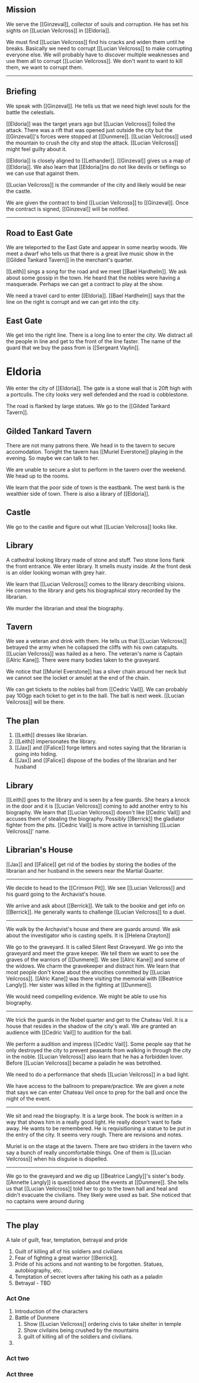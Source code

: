 ## Mission

We serve the  [[Ginzeval]], collector of souls and corruption. He has set his sights on [[Lucian Veilcross]] in [[Eldoria]].

We must find [[Lucian Veilcross]] find his cracks and widen them until he breaks. Basically we need to corrupt [[Lucian Veilcross]] to make corrupting everyone else.
We will probably have to discover multiple weaknesses and use them all to corrupt [[Lucian Veilcross]]. We don't want to want to kill them, we want to corrupt them.

---
## Briefing
We speak with [[Ginzeval]]. He tells us that we need high level souls for the battle the celestials.

[[Eldoria]] was the target years ago but [[Lucian Veilcross]] foiled the attack. There was a rift that was opened just outside the city but the [[Ginzeval]]'s forces were stopped at [[Dunmere]]. [[Lucian Veilcross]] used the mountain to crush the city and stop the attack. [[Lucian Veilcross]] might feel guilty about it.

[[Eldoria]] is closely aligned to [[Lethander]]. [[Ginzeval]] gives us a map of [[Eldoria]]. We also learn that [[Eldoria]]ns do not like devils or tieflings so we can use that against them.

[[Lucian Veilcross]] is the commander of the city and likely would be near the castle.

We are given the contract to bind [[Lucian Veilcross]] to [[Ginzeval]]. Once the contract is signed, [[Ginzeval]] will be notified.

---
## Road to East Gate

We are teleported to the East Gate and appear in some nearby woods. We meet a dwarf who tells us that there is a great live music show in the [[Gilded Tankard Tavern]] in the merchant's quarter.

[[Leith]] sings a song for the road and we meet [[Bael Hardhelm]]. We ask about some gossip in the town. He heard that the nobles were having a masquerade. Perhaps we can get a contract to play at the show.

We need a travel card to enter [[Eldoria]]. [[Bael Hardhelm]] says that the line on the right is corrupt and we can get into the city.

## East Gate

We get into the right line. There is a long line to enter the city. We distract all the people in line and get to the front of the line faster. The name of the guard that we buy the pass from is [[Sergeant Vaylin]].

# Eldoria

We enter the city of [[Eldoria]]. The gate is a stone wall that is 20ft high with a portculis. The city looks very well defended and the road is cobblestone.

The road is flanked by large statues. We go to the [[Gilded Tankard Tavern]].

## Gilded Tankard Tavern

There are not many patrons there. We head in to the tavern to secure accomodation. Tonight the tavern has [[Muriel Everstone]] playing in the evening. So maybe we can talk to her.

We are unable to secure a slot to perform in the tavern over the weekend. We head up to the rooms.

We learn that the poor side of town is the eastbank. The west bank is the wealthier side of town. There is also a library of [[Eldoria]].

## Castle

We go to the castle and figure out what [[Lucian Veilcross]] looks like.

## Library

A cathedral looking library made of stone and stuff. Two stone lions flank the front entrance. We enter library. It smells musty inside. At the front desk is an older looking woman with grey hair.

We learn that [[Lucian Veilcross]] comes to the library describing visions. He comes to the library and gets his biographical story recorded by the librarian.

We murder the librarian and steal the biography.

## Tavern

We see a veteran and drink with them. He tells us that [[Lucian Veilcross]] betrayed the army when he collapsed the cliffs with his own catapults. [[Lucian Veilcross]] was hailed as a hero. The veteran's name is Captain [[Alric Kane]]. There were many bodies taken to the graveyard.

We notice that [[Muriel Everstone]] has a silver chain around her neck but we cannot see the locket or amulet at the end of the chain.

We can get tickets to the nobles ball from [[Cedric Vail]]. We can probably pay 100gp each ticket to get in to the ball. The ball is next week. [[Lucian Veilcross]] will be there.

## The plan
1. [[Leith]] dresses like librarian.
2. [[Leith]] impersonates the library.
3. [[Jax]] and [[Falice]] forge letters and notes saying that the librarian is going into hiding.
4. [[Jax]] and [[Falice]] dispose of the bodies of the librarian and her husband

## Library
[[Leith]] goes to the library and is seen by a few guards. She hears a knock in the door and it is [[Lucian Veilcross]] coming to add another entry to his biography. We learn that [[Lucian Veilcross]] doesn't like [[Cedric Vail]] and accuses them of stealing the biography. Possibly [[Berrick]] the gladiator fighter from the pits. [[Cedric Vail]] is more active in tarnishing [[Lucian Veilcross]]' name.

## Librarian's House
[[Jax]] and [[Falice]] get rid of the bodies by storing the bodies of the librarian and her husband in the sewers near the Martial Quarter.

---
We decide to head to the [[Crimson Pit]]. We see [[Lucian Veilcross]] and his guard going to the Archavist's house.

We arrive and ask about [[Berrick]]. We talk to the bookie and get info on [[Berrick]]. He generally wants to challenge [[Lucian Veilcross]] to a duel.

---
We walk by the Archavist's house and there are guards around. We ask about the investigator who is casting spells. It is [[Helena Drayton]]

We go to the graveyard. It is called Silent Rest Graveyard. We go into the graveyard and meet the grave keeper. We tell them we want to see the graves of the warriors of [[Dunmere]]. We see [[Alric Kane]] and some of the widows. We charm the gravekeeper and distract him. We learn that most people don't know about the atrocities committed by [[Lucian Veilcross]]. [[Alric Kane]] was there visiting the memorial with [[Beatrice Langly]]. Her sister was killed in the fighting at [[Dunmere]].

We would need compelling evidence. We might be able to use his biography.

---
We trick the guards in the Nobel quarter and get to the Chateau Veil. It is a house that resides in the shadow of the city's wall. We are granted an audience with [[Cedric Vail]] to audition for the ball.

We perform a audition and impress [[Cedric Vail]]. Some people say that he only destroyed the city to prevent peasants from walking in through the city in the noble. [[Lucian Veilcross]] also learn that he has a forbidden lover. Before [[Lucian Veilcross]] became a paladin he was betrothed.

We need to do a performance that sheds [[Lucian Veilcross]] in a bad light.

We have access to the ballroom to prepare/practice. We are given a note that says we can enter Chateau Veil once to prep for the ball and once the night of the event.

---

We sit and read the biography. It is a large book. The book is written in a way that shows him in a really good light. He really doesn't want to fade away. He wants to be remembered. He is requisitioning a statue to be put in the entry of the city. It seems very rough. There are revisions and notes. 

Muriel is on the stage at the tavern. There are two striders in the tavern who say a bunch of really uncomfortable things. One of them is [[Lucian Veilcross]] when his disguise is dispelled.

--- 
 We go to the graveyard and we dig up [[Beatrice Langly]]'s sister's body. [[Annette Langly]] is questioned about the events at [[Dunmere]]. She tells us that [[Lucian Veilcross]] told her to go to the town hall and heal and didn't evacuate the civilians. They likely were used as bait. She noticed that no captains were around during

---
## The play

A tale of guilt, fear, temptation, betrayal and pride

1. Guilt of killing all of his soldiers and civilians
2. Fear of fighting a great warrior [[Berrick]].
3. Pride of his actions and not wanting to be forgotten. Statues, autobiography, etc.
4. Temptation of secret lovers after taking his oath as a paladin
5. Betrayal - TBD
### Act One

1. Introduction of the characters
2. Battle of Dunmere
	1. Show [[Lucian Veilcross]] ordering civis to take shelter in temple
	2. Show civilains being crushed by the mountains
	3. guilt of killing all of the soldiers and civilians.
3. 

### Act two

### Act three
